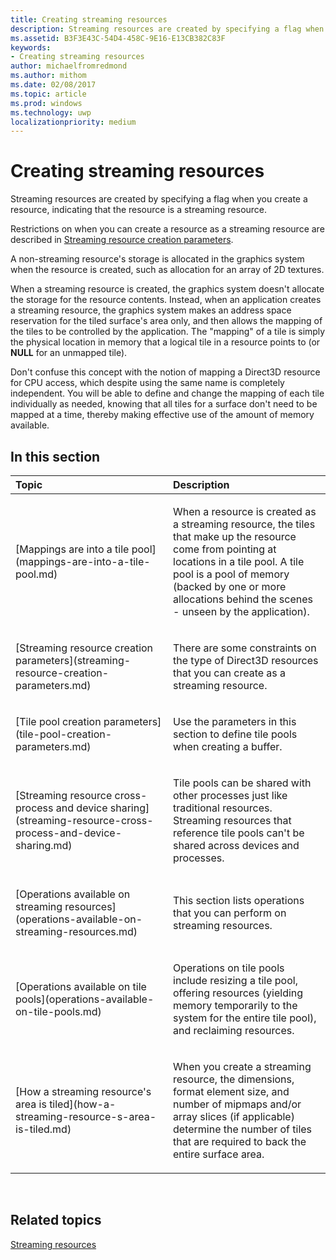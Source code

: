 ```yaml
---
title: Creating streaming resources
description: Streaming resources are created by specifying a flag when you create a resource, indicating that the resource is a streaming resource.
ms.assetid: B3F3E43C-54D4-458C-9E16-E13CB382C83F
keywords:
- Creating streaming resources
author: michaelfromredmond
ms.author: mithom
ms.date: 02/08/2017
ms.topic: article
ms.prod: windows
ms.technology: uwp
localizationpriority: medium
---
```


# Creating streaming resources


Streaming resources are created by specifying a flag when you create a resource, indicating that the resource is a streaming resource.

Restrictions on when you can create a resource as a streaming resource are described in [Streaming resource creation parameters](streaming-resource-creation-parameters.md).

A non-streaming resource's storage is allocated in the graphics system when the resource is created, such as allocation for an array of 2D textures.

When a streaming resource is created, the graphics system doesn't allocate the storage for the resource contents. Instead, when an application creates a streaming resource, the graphics system makes an address space reservation for the tiled surface's area only, and then allows the mapping of the tiles to be controlled by the application. The "mapping" of a tile is simply the physical location in memory that a logical tile in a resource points to (or **NULL** for an unmapped tile).

Don't confuse this concept with the notion of mapping a Direct3D resource for CPU access, which despite using the same name is completely independent. You will be able to define and change the mapping of each tile individually as needed, knowing that all tiles for a surface don't need to be mapped at a time, thereby making effective use of the amount of memory available.

## <span id="in-this-section"></span>In this section


<table>
<colgroup>
<col width="50%" />
<col width="50%" />
</colgroup>
<thead>
<tr class="header">
<th align="left">Topic</th>
<th align="left">Description</th>
</tr>
</thead>
<tbody>
<tr class="odd">
<td align="left"><p>[Mappings are into a tile pool](mappings-are-into-a-tile-pool.md)</p></td>
<td align="left"><p>When a resource is created as a streaming resource, the tiles that make up the resource come from pointing at locations in a tile pool. A tile pool is a pool of memory (backed by one or more allocations behind the scenes - unseen by the application).</p></td>
</tr>
<tr class="even">
<td align="left"><p>[Streaming resource creation parameters](streaming-resource-creation-parameters.md)</p></td>
<td align="left"><p>There are some constraints on the type of Direct3D resources that you can create as a streaming resource.</p></td>
</tr>
<tr class="odd">
<td align="left"><p>[Tile pool creation parameters](tile-pool-creation-parameters.md)</p></td>
<td align="left"><p>Use the parameters in this section to define tile pools when creating a buffer.</p></td>
</tr>
<tr class="even">
<td align="left"><p>[Streaming resource cross-process and device sharing](streaming-resource-cross-process-and-device-sharing.md)</p></td>
<td align="left"><p>Tile pools can be shared with other processes just like traditional resources. Streaming resources that reference tile pools can't be shared across devices and processes.</p></td>
</tr>
<tr class="odd">
<td align="left"><p>[Operations available on streaming resources](operations-available-on-streaming-resources.md)</p></td>
<td align="left"><p>This section lists operations that you can perform on streaming resources.</p></td>
</tr>
<tr class="even">
<td align="left"><p>[Operations available on tile pools](operations-available-on-tile-pools.md)</p></td>
<td align="left"><p>Operations on tile pools include resizing a tile pool, offering resources (yielding memory temporarily to the system for the entire tile pool), and reclaiming resources.</p></td>
</tr>
<tr class="odd">
<td align="left"><p>[How a streaming resource's area is tiled](how-a-streaming-resource-s-area-is-tiled.md)</p></td>
<td align="left"><p>When you create a streaming resource, the dimensions, format element size, and number of mipmaps and/or array slices (if applicable) determine the number of tiles that are required to back the entire surface area.</p></td>
</tr>
</tbody>
</table>

 

## <span id="related-topics"></span>Related topics


[Streaming resources](streaming-resources.md)

 

 




